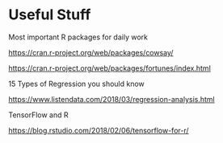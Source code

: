 # Useful Stuff

Most important R packages for daily work

https://cran.r-project.org/web/packages/cowsay/

https://cran.r-project.org/web/packages/fortunes/index.html

15 Types of Regression you should know

https://www.listendata.com/2018/03/regression-analysis.html

TensorFlow and R

https://blog.rstudio.com/2018/02/06/tensorflow-for-r/
